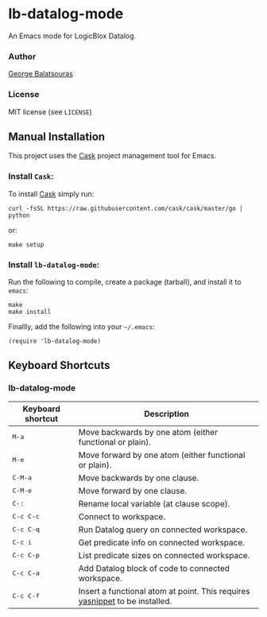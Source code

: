 lb-datalog-mode
===============

An Emacs mode for LogicBlox Datalog.

### Author
[George Balatsouras](mailto:gbalats@di.uoa.gr)

### License
MIT license (see `LICENSE`)


Manual Installation
-------------------

This project uses the [Cask][cask] project management tool for Emacs.


### Install `Cask`:

To install [Cask][cask] simply run:

    curl -fsSL https://raw.githubusercontent.com/cask/cask/master/go | python

or:

    make setup


### Install `lb-datalog-mode`:

Run the following to compile, create a package (tarball), and install
it to `emacs`:

    make
    make install

Finallly, add the following into your `~/.emacs`:

    (require 'lb-datalog-mode)


Keyboard Shortcuts
------------------

### lb-datalog-mode

Keyboard shortcut        | Description
-------------------------|-------------------------------
<kbd>M-a</kbd>           | Move backwards by one atom  (either functional or plain).
<kbd>M-e</kbd>           | Move forward by one atom (either functional or plain).
<kbd>C-M-a</kbd>         | Move backwards by one clause.
<kbd>C-M-e</kbd>         | Move forward by one clause.
<kbd>C-:</kbd>           | Rename local variable (at clause scope).
<kbd>C-c C-c</kbd>       | Connect to workspace.
<kbd>C-c C-q</kbd>       | Run Datalog query on connected workspace.
<kbd>C-c i</kbd>         | Get predicate info on connected workspace.
<kbd>C-c C-p</kbd>       | List predicate sizes on connected workspace.
<kbd>C-c C-a</kbd>       | Add Datalog block of code to connected workspace.
<kbd>C-c C-f</kbd>       | Insert a functional atom at point. This requires [yasnippet][yasnippet] to be installed.


[yasnippet]: https://github.com/capitaomorte/yasnippet/
[cask]: https://github.com/cask/cask
